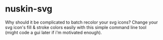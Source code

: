 # nuskin-svg
Why should it be complicated to batch recolor your svg icons? Change your svg icon's fill &amp; stroke colors easily with this simple command line tool (might code a gui later if i'm motivated enough).
